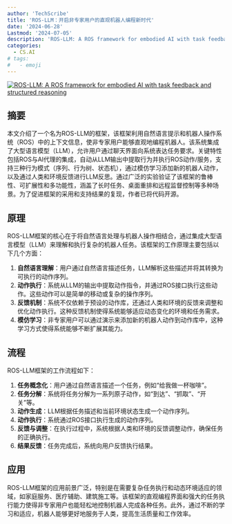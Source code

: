 ```yaml
---
author: 'TechScribe'
title: 'ROS-LLM：开启非专家用户的直观机器人编程新时代'
date: '2024-06-28'
Lastmod: '2024-07-05'
description: 'ROS-LLM: A ROS framework for embodied AI with task feedback and structured reasoning'
categories:
  - CS.AI
# tags:
#   - emoji
---
```


[![ROS-LLM: A ROS framework for embodied AI with task feedback and structured reasoning](https://arxiv-research-1301205113.cos.ap-guangzhou.myqcloud.com/images/2406.19741v2.pdf_0.jpg)](https://arxiv.org/abs/2406.19741v2)

## 摘要

本文介绍了一个名为ROS-LLM的框架，该框架利用自然语言提示和机器人操作系统（ROS）中的上下文信息，使非专家用户能够直观地编程机器人。该系统集成了大型语言模型（LLM），允许用户通过聊天界面向系统表达任务要求。关键特性包括ROS与AI代理的集成，自动从LLM输出中提取行为并执行ROS动作/服务，支持三种行为模式（序列、行为树、状态机），通过模仿学习添加新的机器人动作，以及通过人类和环境反馈进行LLM反思。通过广泛的实验验证了该框架的鲁棒性、可扩展性和多功能性，涵盖了长时任务、桌面重排和远程监督控制等多种场景。为了促进框架的采用和支持结果的复现，作者已将代码开源。<!--more-->

## 原理

ROS-LLM框架的核心在于将自然语言处理与机器人操作相结合，通过集成大型语言模型（LLM）来理解和执行复杂的机器人任务。该框架的工作原理主要包括以下几个方面：
1. **自然语言理解**：用户通过自然语言描述任务，LLM解析这些描述并将其转换为可执行的动作序列。
2. **动作执行**：系统从LLM的输出中提取动作指令，并通过ROS接口执行这些动作。这些动作可以是简单的移动或复杂的操作序列。
3. **反馈机制**：系统不仅依赖于预设的动作库，还通过人类和环境的反馈来调整和优化动作执行。这种反馈机制使得系统能够适应动态变化的环境和任务需求。
4. **模仿学习**：非专家用户可以通过演示来添加新的机器人动作到动作库中，这种学习方式使得系统能够不断扩展其能力。

## 流程

ROS-LLM框架的工作流程如下：
1. **任务概念化**：用户通过自然语言描述一个任务，例如“给我做一杯咖啡”。
2. **任务分解**：系统将任务分解为一系列原子动作，如“到达”、“抓取”、“开关”等。
3. **动作生成**：LLM根据任务描述和当前环境状态生成一个动作序列。
4. **动作执行**：系统通过ROS接口执行生成的动作序列。
5. **反馈与调整**：在执行过程中，系统根据人类和环境的反馈调整动作，确保任务的正确执行。
6. **结果反馈**：任务完成后，系统向用户反馈执行结果。

## 应用

ROS-LLM框架的应用前景广泛，特别是在需要复杂任务执行和动态环境适应的领域，如家庭服务、医疗辅助、建筑施工等。该框架的直观编程界面和强大的任务执行能力使得非专家用户也能轻松地控制机器人完成各种任务。此外，通过不断的学习和适应，机器人能够更好地服务于人类，提高生活质量和工作效率。
